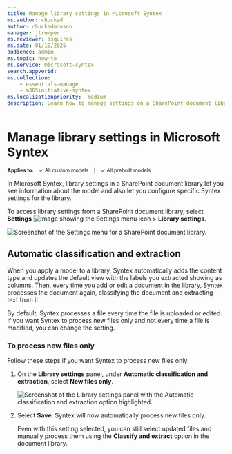 ```yaml
---
title: Manage library settings in Microsoft Syntex
ms.author: chucked
author: chuckedmonson
manager: jtremper
ms.reviewer: ssquires
ms.date: 01/10/2025
audience: admin
ms.topic: how-to
ms.service: microsoft-syntex
search.appverid: 
ms.collection: 
    - essentials-manage
    - m365initiative-syntex
ms.localizationpriority:  medium
description: Learn how to manage settings on a SharePoint document library with Microsoft Syntex.
---
```


# Manage library settings in Microsoft Syntex

<sup>**Applies to:**  &ensp; &#10003; All custom models &ensp; | &ensp; &#10003; All prebuilt models</sup>

In Microsoft Syntex, library settings in a SharePoint document library let you see information about the model and also let you configure specific Syntex settings for the library.

To access library settings from a SharePoint document library, select **Settings** ![Image showing the Settings menu icon](../media/content-understanding/settings-icon.png) > **Library settings**.

![Screenshot of the Settings menu for a SharePoint document library.](../media/content-understanding/syntex-library-settings.png)

## Automatic classification and extraction

When you apply a model to a library, Syntex automatically adds the content type and updates the default view with the labels you extracted showing as columns. Then, every time you add or edit a document in the library, Syntex processes the document again, classifying the document and extracting text from it.

By default, Syntex processes a file every time the file is uploaded or edited. If you want Syntex to process new files only and not every time a file is modified, you can change the setting.

### To process new files only

Follow these steps if you want Syntex to process new files only.

1. On the **Library settings** panel, under **Automatic classification and extraction**, select **New files only**.

    ![Screenshot of the Library settings panel with the Automatic classification and extraction option highlighted.](../media/content-understanding/automatic-classification-setting.png)

2. Select **Save**. Syntex will now automatically process new files only.

   Even with this setting selected, you can still select updated files and manually process them using the **Classify and extract** option in the document library.